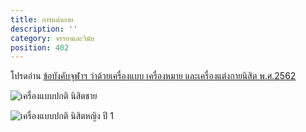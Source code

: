 ```yaml
---
title: การแต่งกาย
description: ''
category: จรรยาและวินัย
position: 402
---
```


โปรดอ่าน [ข้อบังคับจุฬาฯ ว่าด้วยเครื่องแบบ เครื่องหมาย และเครื่องแต่งกายนิสิต พ.ศ.2562](http://www.sa.chula.ac.th/wp-content/uploads/2020/08/%E0%B8%82%E0%B9%89%E0%B8%AD%E0%B8%9A%E0%B8%B1%E0%B8%87%E0%B8%84%E0%B8%B1%E0%B8%9A%E0%B9%80%E0%B8%84%E0%B8%A3%E0%B8%B7%E0%B9%88%E0%B8%AD%E0%B8%87%E0%B9%81%E0%B8%95%E0%B9%88%E0%B8%87%E0%B8%81%E0%B8%B2%E0%B8%A2%E0%B8%99%E0%B8%B4%E0%B8%AA%E0%B8%B4%E0%B8%95%E0%B8%9E.%E0%B8%A8.2562.pdf)

![เครื่องแบบปกติ นิสิตชาย](/dress-male.jpg)

![เครื่องแบบปกติ นิสิตหญิง ปี 1](/dress-female1.jpg)
